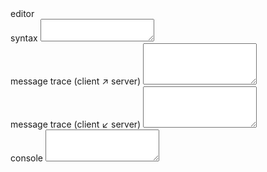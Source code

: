  <div id="container">
    <div id="cell-editor">
      <label for="editor">editor</label>
      <div id="editor"></div>
    </div>
     <div id="cell-syntax">
      <label for="channel-syntax">syntax</label>
      <textarea id="channel-syntax" autocomplete="off" spellcheck="off" wrap="off" readonly></textarea>
    </div>
    <div id="cell-client">
      <label for="channel-client">message trace (client ↗ server)</label>
      <textarea id="channel-client" autocomplete="off" spellcheck="off" wrap="off" readonly rows="4"></textarea>
    </div>
    <div id="cell-server">
      <label for="channel-server">message trace (client ↙ server)</label>
      <textarea id="channel-server" autocomplete="off" spellcheck="off" wrap="off" readonly rows="4"></textarea>
    </div>
    <div id="cell-console">
      <label for="channel-console">console</label>
      <textarea id="channel-console" autocomplete="off" spellcheck="off" wrap="off" readonly rows="3"></textarea>
    </div>
  </div>